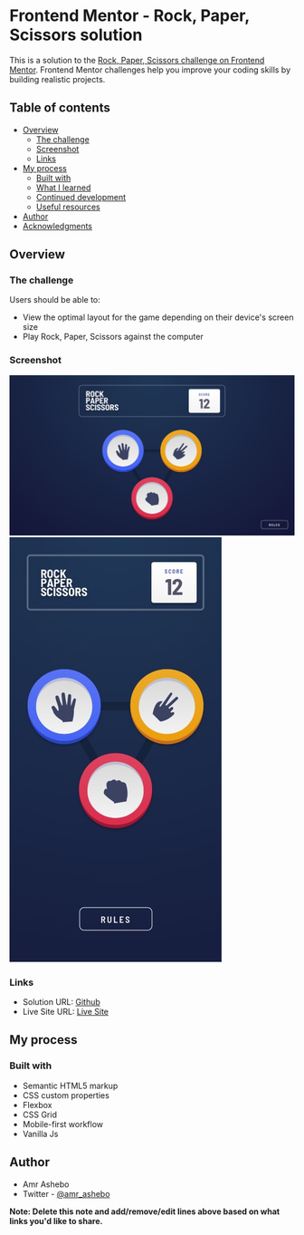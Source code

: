# Frontend Mentor - Rock, Paper, Scissors solution

This is a solution to the [Rock, Paper, Scissors challenge on Frontend Mentor](https://www.frontendmentor.io/challenges/rock-paper-scissors-game-pTgwgvgH). Frontend Mentor challenges help you improve your coding skills by building realistic projects.

## Table of contents

- [Overview](#overview)
  - [The challenge](#the-challenge)
  - [Screenshot](#screenshot)
  - [Links](#links)
- [My process](#my-process)
  - [Built with](#built-with)
  - [What I learned](#what-i-learned)
  - [Continued development](#continued-development)
  - [Useful resources](#useful-resources)
- [Author](#author)
- [Acknowledgments](#acknowledgments)

## Overview

### The challenge

Users should be able to:

- View the optimal layout for the game depending on their device's screen size
- Play Rock, Paper, Scissors against the computer

### Screenshot

![Desktop design](./design/original/desktop-step-1.jpg)
![Mobile design](./design/original/mobile-step-1.jpg)

### Links

- Solution URL: [Github](https://github.com/amr8644/Rock-Paper-Scissors-Game)
- Live Site URL: [Live Site](https://friendly-darwin-4d249b.netlify.app/)

## My process

### Built with

- Semantic HTML5 markup
- CSS custom properties
- Flexbox
- CSS Grid
- Mobile-first workflow
- Vanilla Js

## Author

- Amr Ashebo
- Twitter - [@amr_ashebo](https://twitter.com/amr_ashebo)

**Note: Delete this note and add/remove/edit lines above based on what links you'd like to share.**
